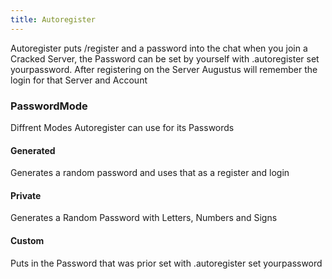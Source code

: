 ```yaml
---
title: Autoregister
---
```

Autoregister puts /register and a password into the chat when you join a Cracked Server, the Password can be set by yourself with .autoregister set yourpassword. After registering on the Server Augustus will remember the login for that Server and Account

### PasswordMode
Diffrent Modes Autoregister can use for its Passwords

#### Generated
Generates a random password and uses that as a register and login

#### Private
Generates a Random Password with Letters, Numbers and Signs

#### Custom
Puts in the Password that was prior set with .autoregister set yourpassword 
